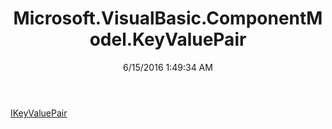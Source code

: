 ﻿---
title: Microsoft.VisualBasic.ComponentModel.KeyValuePair
date: 6/15/2016 1:49:34 AM
---

[IKeyValuePair](T-Microsoft.VisualBasic.ComponentModel.KeyValuePair.IKeyValuePair.html)
